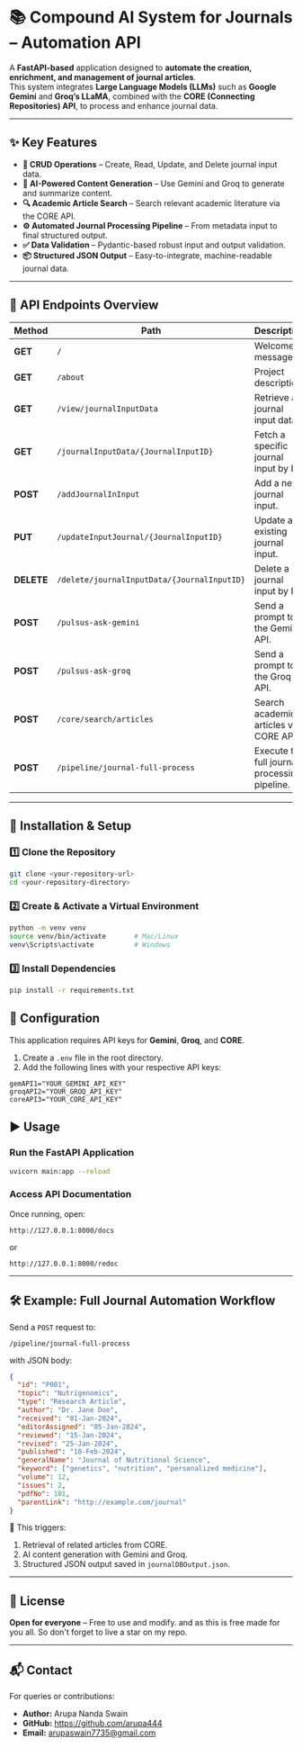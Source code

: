 # 📚 Compound AI System for Journals – Automation API

A **FastAPI-based** application designed to **automate the creation, enrichment, and management of journal articles**.  
This system integrates **Large Language Models (LLMs)** such as **Google Gemini** and **Groq’s LLaMA**, combined with the **CORE (Connecting Repositories) API**, to process and enhance journal data.

---

## ✨ Key Features

- **📄 CRUD Operations** – Create, Read, Update, and Delete journal input data.
- **🤖 AI-Powered Content Generation** – Use Gemini and Groq to generate and summarize content.
- **🔍 Academic Article Search** – Search relevant academic literature via the CORE API.
- **⚙️ Automated Journal Processing Pipeline** – From metadata input to final structured output.
- **✅ Data Validation** – Pydantic-based robust input and output validation.
- **📦 Structured JSON Output** – Easy-to-integrate, machine-readable journal data.

---

## 📌 API Endpoints Overview

| Method | Path                                        | Description |
|--------|---------------------------------------------|-------------|
| **GET** | `/`                                         | Welcome message. |
| **GET** | `/about`                                    | Project description. |
| **GET** | `/view/journalInputData`                    | Retrieve all journal input data. |
| **GET** | `/journalInputData/{JournalInputID}`        | Fetch a specific journal input by ID. |
| **POST** | `/addJournalInInput`                       | Add a new journal input. |
| **PUT** | `/updateInputJournal/{JournalInputID}`      | Update an existing journal input. |
| **DELETE** | `/delete/journalInputData/{JournalInputID}` | Delete a journal input by ID. |
| **POST** | `/pulsus-ask-gemini`                       | Send a prompt to the Gemini API. |
| **POST** | `/pulsus-ask-groq`                         | Send a prompt to the Groq API. |
| **POST** | `/core/search/articles`                    | Search academic articles via CORE API. |
| **POST** | `/pipeline/journal-full-process`           | Execute the full journal processing pipeline. |

---

## 🚀 Installation & Setup

### 1️⃣ Clone the Repository
```bash
git clone <your-repository-url>
cd <your-repository-directory>
```


### 2️⃣ Create & Activate a Virtual Environment
```bash
python -m venv venv
source venv/bin/activate       # Mac/Linux
venv\Scripts\activate          # Windows
```

### 3️⃣ Install Dependencies
```bash
pip install -r requirements.txt
```
## 🔑 Configuration

This application requires API keys for **Gemini**, **Groq**, and **CORE**.

1. Create a `.env` file in the root directory.  
2. Add the following lines with your respective API keys:  

```env
gemAPI1="YOUR_GEMINI_API_KEY"
groqAPI2="YOUR_GROQ_API_KEY"
coreAPI3="YOUR_CORE_API_KEY"
```
## ▶️ Usage
### Run the FastAPI Application
```bash
uvicorn main:app --reload
```
### Access API Documentation

Once running, open:

```
http://127.0.0.1:8000/docs
```

or

```
http://127.0.0.1:8000/redoc
```

---

## 🛠 Example: Full Journal Automation Workflow

Send a `POST` request to:

```
/pipeline/journal-full-process
```

with JSON body:

```json
{
  "id": "P001",
  "topic": "Nutrigenomics",
  "type": "Research Article",
  "author": "Dr. Jane Doe",
  "received": "01-Jan-2024",
  "editorAssigned": "05-Jan-2024",
  "reviewed": "15-Jan-2024",
  "revised": "25-Jan-2024",
  "published": "10-Feb-2024",
  "generalName": "Journal of Nutritional Science",
  "keyword": ["genetics", "nutrition", "personalized medicine"],
  "volume": 12,
  "issues": 2,
  "pdfNo": 101,
  "parentLink": "http://example.com/journal"
}
```

📌 This triggers:

1. Retrieval of related articles from CORE.
2. AI content generation with Gemini and Groq.
3. Structured JSON output saved in `journalDBOutput.json`.

---

## 📄 License

**Open for everyone** – Free to use and modify. and as this is free made for you all. So don't forget to live a star on my repo.

---

## 📬 Contact

For queries or contributions:

* **Author:** Arupa Nanda Swain
* **GitHub:** https://github.com/arupa444
* **Email:** arupaswain7735@gmail.com
